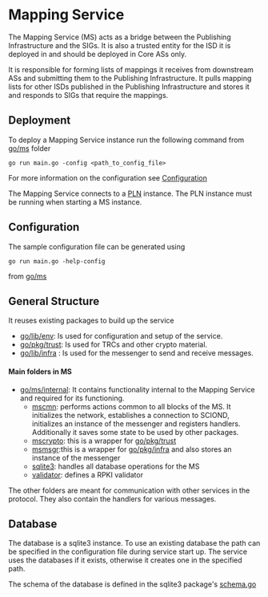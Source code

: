 # Mapping Service
The Mapping Service (MS) acts as a bridge between the Publishing Infrastructure and the SIGs. It is also a trusted entity for the ISD it is deployed in and should be deployed in Core ASs only. 

It is responsible for forming lists of mappings it receives from downstream ASs and submitting them to the Publishing Infrastructure. It pulls mapping lists for other ISDs published in the Publishing Infrastructure and stores it and responds to SIGs that require the mappings. 

## Deployment 
To deploy a Mapping Service instance run the following command from [go/ms](../../../go/ms) folder
```
go run main.go -config <path_to_config_file>
```
For more information on the configuration see 
[Configuration](#Configuration)

The Mapping Service connects to a [PLN](./PublishingListNode.md) instance. The PLN instance must be running when starting a MS instance.

## Configuration
The sample configuration file can be generated using 
```
go run main.go -help-config
```
from [go/ms](../../../go/ms)

## General Structure
It reuses existing packages to build up the service
- [go/lib/env](../../../go/lib/env): Is used for configuration and setup of the service.
- [go/pkg/trust](../../../go/pkg/trust): Is used for TRCs and other crypto material.
- [go/lib/infra](../../../go/pkg/trust) : Is used for the messenger to send and receive messages.

#### Main folders in MS
- [go/ms/internal](../../../go/ms/internal): It contains functionality internal to the Mapping Service and required for its functioning. 
    - [mscmn](../../../go/ms/internal/mscmn): performs actions common to all blocks of the MS. It initializes the network, establishes a connection to SCIOND, initializes an instance of the messenger and registers handlers. Additionally it saves some state to be used by other packages.
    - [mscrypto](../../../go/ms/internal/mscrypto): this is a  wrapper for [go/pkg/trust](../../../go/pkg/trust) 
    - [msmsgr](../../../go/ms/internal/msmsgr):this is a wrapper for [go/pkg/infra](../../../go/pkg/infra) and also stores an instance of the messenger
    - [sqlite3](../../../go/ms/internal/sqlite3): handles all database operations for the MS
    - [validator](../../../go/ms/internal/validator): defines a RPKI validator

The other folders are meant for communication with other services in the protocol. They also contain the handlers for various messages. 

## Database
The database is a sqlite3 instance. To use an existing database the path can be specified in the configuration file during service start up. The service uses the databases if it exists, otherwise it creates one in the specified path.

The schema of the database is defined in the sqlite3 package's [schema.go](../../../go/ms/internal/sqlite3/schema.go)





